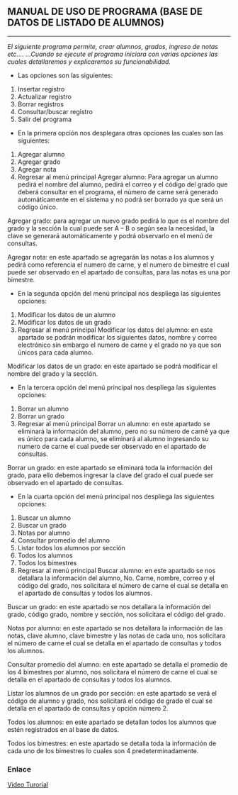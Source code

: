 ## MANUAL DE USO DE PROGRAMA (BASE DE DATOS DE LISTADO DE ALUMNOS)
___

*El siguiente programa permite, crear alumnos, grados, ingreso de notas etc.*...
...*Cuando se ejecute el programa iniciara con varias opciones las cuales detallaremos y explicaremos su funcionabilidad.*

* Las opciones son las siguientes:

1.	Insertar registro
2.	Actualizar registro
3.	Borrar registros
4.	Consultar/buscar registro
5.	Salir del programa

* En la primera opción nos desplegara otras opciones las cuales son las siguientes:
1.	Agregar alumno
2.	Agregar grado
3.	Agregar nota
4.	Regresar al menú principal
Agregar alumno: Para agregar un alumno pedirá el nombre del alumno, pedirá el correo y el código del grado que deberá consultar en el programa, el número de carne será generado automáticamente en el sistema y no podrá ser borrado ya que será un código único.

Agregar grado: para agregar un nuevo grado pedirá lo que es el nombre del grado y la sección la cual puede ser A – B o según sea la necesidad, la clave se generará automáticamente y podrá observarlo en el menú de consultas.

Agregar nota: en este apartado se agregarán las notas a los alumnos y pedirá como referencia el numero de carne, y el numero de bimestre el cual puede ser observado en el apartado de consultas, para las notas es una por bimestre.

* En la segunda opción del menú principal nos despliega las siguientes opciones:
1.	Modificar los datos de un alumno
2.	Modificar los datos de un grado
3.	Regresar al menú principal
Modificar los datos del alumno: en este apartado se podrán modificar los siguientes datos, nombre y correo electrónico sin embargo el numero de carne y el grado no ya que son únicos para cada alumno.

Modificar los datos de un grado: en este apartado se podrá modificar el nombre del grado y la sección.

* En la tercera opción del menú principal nos despliega las siguientes opciones:
1.	Borrar un alumno
2.	Borrar un grado
3.	Regresar al menú principal
Borrar un alumno: en este apartado se eliminará la información del alumno, pero no su número de carné ya que es único para cada alumno, se eliminará al alumno ingresando su numero de carne el cual puede ser observado en el apartado de consultas.

Borrar un grado: en este apartado se eliminará toda la información del grado, para ello debemos ingresar la clave del grado el cual puede ser observado en el apartado de consultas.

* En la cuarta opción del menú principal nos despliega las siguientes opciones:
1.	Buscar un alumno
2.	Buscar un grado
3.	Notas por alumno
4.	Consultar promedio del alumno
5.	Listar todos los alumnos por sección
6.	Todos los alumnos
7.	Todos los bimestres
8.	Regresar al menú principal
Buscar alumno: en este apartado se nos detallara la información del alumno, No. Carne, nombre, correo y el código del grado, nos solicitara el número de carne el cual se detalla en el apartado de consultas y todos los alumnos.

Buscar un grado: en este apartado se nos detallara la información del grado, código grado, nombre y sección, nos solicitara el código del grado.

Notas por alumno: en este apartado se nos detallara la información de las notas, clave alumno, clave bimestre y las notas de cada uno, nos solicitara el número de carne el cual se detalla en el apartado de consultas y todos los alumnos.

Consultar promedio del alumno: en este apartado se detalla el promedio de los 4 bimestres por alumno, nos solicitara el número de carne el cual se detalla en el apartado de consultas y todos los alumnos.

Listar los alumnos de un grado por sección: en este apartado se verá el código de alumno y grado, nos solicitará el código de grado el cual se detalla en el apartado de consultas y opción número 2.

Todos los alumnos: en este apartado se detallan todos los alumnos que estén registrados en al base de datos.

Todos los bimestres: en este apartado se detalla toda la información de cada uno de los bimestres lo cuales son 4 predeterminadamente.
 

### Enlace
[Video Turorial](https://youtu.be/-t54coyQrwk)
